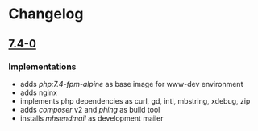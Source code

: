 # Changelog

## [7.4-0](https://git.sc.uni-leipzig.de/ubl/bdd_dev/docker/dev-www/-/commits/release/7.4-0)

### Implementations
* adds _php:7.4-fpm-alpine_ as base image for www-dev environment
* adds nginx
* implements php dependencies as curl, gd, intl, mbstring, xdebug, zip
* adds _composer_ v2 and _phing_ as build tool
* installs _mhsendmail_ as development mailer